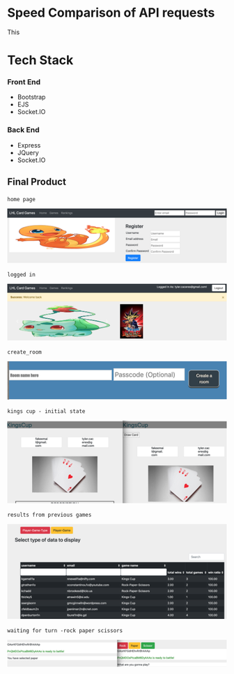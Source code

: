 # Speed Comparison of API requests

This

# Tech Stack

### Front End

- Bootstrap
- EJS
- Socket.IO

### Back End

- Express
- JQuery
- Socket.IO

## Final Product

`home page`

!["home page"](./docs/home_page.png)

`logged in`

!["logged in"](./docs/logged_in.png)

`create_room`

!["create room"](./docs/create_room.png)

`kings cup - initial state`

!["kings cup"](./docs/kings_cup.png)

`results from previous games`

!["results"](./docs/data_table.png)

`waiting for turn -rock paper scissors`

!["waiting for turn -rock paper scissors"](./docs/waiting_for_turn.png)
